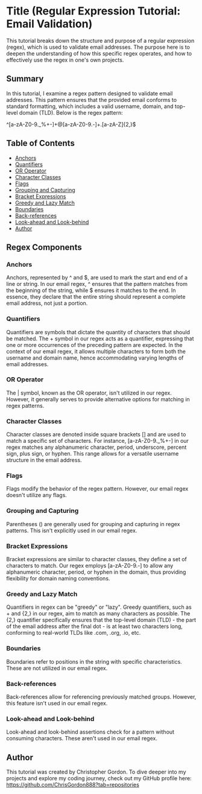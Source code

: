 # Title (Regular Expression Tutorial: Email Validation)

This tutorial breaks down the structure and purpose of a regular expression (regex), which is used to validate email addresses. The purpose here is to deepen the understanding of how this specific regex operates, and how to effectively use the regex in one's own projects.

## Summary

In this tutorial, I examine a regex pattern designed to validate email addresses. This pattern ensures that the provided email conforms to standard formatting, which includes a valid username, domain, and top-level domain (TLD). Below is the regex pattern:

^[a-zA-Z0-9._%+-]+@[a-zA-Z0-9.-]+\.[a-zA-Z]{2,}$

## Table of Contents

- [Anchors](#anchors)
- [Quantifiers](#quantifiers)
- [OR Operator](#or-operator)
- [Character Classes](#character-classes)
- [Flags](#flags)
- [Grouping and Capturing](#grouping-and-capturing)
- [Bracket Expressions](#bracket-expressions)
- [Greedy and Lazy Match](#greedy-and-lazy-match)
- [Boundaries](#boundaries)
- [Back-references](#back-references)
- [Look-ahead and Look-behind](#look-ahead-and-look-behind)
- [Author](#authors)

## Regex Components

### Anchors
Anchors, represented by ^ and $, are used to mark the start and end of a line or string. In our email regex, ^ ensures that the pattern matches from the beginning of the string, while $ ensures it matches to the end. In essence, they declare that the entire string should represent a complete email address, not just a portion.

### Quantifiers
Quantifiers are symbols that dictate the quantity of characters that should be matched. The + symbol in our regex acts as a quantifier, expressing that one or more occurrences of the preceding pattern are expected. In the context of our email regex, it allows multiple characters to form both the username and domain name, hence accommodating varying lengths of email addresses.


### OR Operator
The | symbol, known as the OR operator, isn't utilized in our regex. However, it generally serves to provide alternative options for matching in regex patterns.

### Character Classes
Character classes are denoted inside square brackets [] and are used to match a specific set of characters. For instance, [a-zA-Z0-9._%+-] in our regex matches any alphanumeric character, period, underscore, percent sign, plus sign, or hyphen. This range allows for a versatile username structure in the email address.

### Flags
Flags modify the behavior of the regex pattern. However, our email regex doesn't utilize any flags.

### Grouping and Capturing
Parentheses () are generally used for grouping and capturing in regex patterns. This isn't explicitly used in our email regex.

### Bracket Expressions
Bracket expressions are similar to character classes, they define a set of characters to match. Our regex employs [a-zA-Z0-9.-] to allow any alphanumeric character, period, or hyphen in the domain, thus providing flexibility for domain naming conventions.


### Greedy and Lazy Match
Quantifiers in regex can be "greedy" or "lazy". Greedy quantifiers, such as + and {2,} in our regex, aim to match as many characters as possible. The {2,} quantifier specifically ensures that the top-level domain (TLD) - the part of the email address after the final dot - is at least two characters long, conforming to real-world TLDs like .com, .org, .io, etc.

### Boundaries
Boundaries refer to positions in the string with specific characteristics. These are not utilized in our email regex.

### Back-references
Back-references allow for referencing previously matched groups. However, this feature isn't used in our email regex.

### Look-ahead and Look-behind
Look-ahead and look-behind assertions check for a pattern without consuming characters. These aren't used in our email regex.

## Author
This tutorial was created by Christopher Gordon. To dive deeper into my projects and explore my coding journey, check out my GitHub profile here: https://github.com/ChrisGordon888?tab=repositories

